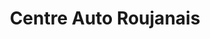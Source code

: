 ---
title: "Centre Auto Roujanais"
url: /roujan/centre-auto-roujanais/
shop: réparation de voitures
---